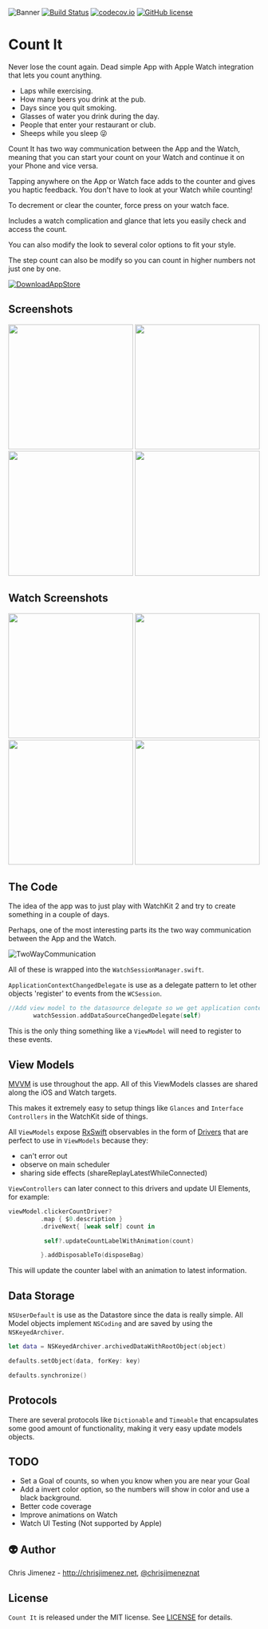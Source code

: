 ![Banner](/Web/banner.png)
[![Build Status](https://travis-ci.org/PiXeL16/CountItApp.svg?branch=master)](https://travis-ci.org/PiXeL16/CountItApp/) [![codecov.io](https://codecov.io/github/PiXeL16/CountItApp/coverage.svg?branch=master)](https://codecov.io/github/PiXeL16/CountItApp?branch=master) [![GitHub license](https://img.shields.io/badge/license-MIT-blue.svg)](https://raw.githubusercontent.com/PiXeL16/CountItApp/master/LICENSE)

# Count It
Never lose the count again.
Dead simple App with Apple Watch integration that lets you count anything.

* Laps while exercising.
* How many beers you drink at the pub.
* Days since you quit smoking.
* Glasses of water you drink during the day.
* People that enter your restaurant or  club.
* Sheeps while you sleep 😜

Count It has two way communication between the App and the Watch, meaning that you can start your count on your Watch and continue it on your Phone and vice versa.

Tapping anywhere on the App or Watch face adds to the counter and gives you haptic feedback. You don't have to look at your Watch while counting!

To decrement or clear the counter, force press on your watch face.

Includes a watch complication and glance that lets you easily check and access the count.

You can also modify the look to several color options to fit your style.

The step count can also be modify so you can count in higher numbers not just one by one.

[![DownloadAppStore](/Web/downloadAppStore.png)](https://itunes.apple.com/WebObjects/MZStore.woa/wa/viewSoftware?id=1098893335&mt=8)

Screenshots
---
<img src="/Web/Screenshot1.jpg" width="250">

<img src="/Web/Screenshot2.jpg" width="250">

<img src="/Web/Screenshot3.jpg" width="250">

<img src="/Web/Screenshot4.jpg" width="250">

Watch Screenshots
---
<img src="/Web/watchScreenshot1.jpg" width="250">

<img src="/Web/watchScreenshot2.jpg" width="250">

<img src="/Web/watchScreenshot4.jpg" width="250">

<img src="/Web/watchScreenshot5.jpg" width="250">

The Code
---
The idea of the app was to just play with WatchKit 2 and try to create something in a couple of days.

Perhaps, one of the most interesting parts its the two way communication between the App and the Watch.

![TwoWayCommunication](/Web/twoWayCommunicatio.gif)

All of these is wrapped into the `WatchSessionManager.swift`.

`ApplicationContextChangedDelegate` is use as a delegate pattern to let other objects 'register' to events from the `WCSession`.

```swift
//Add view model to the datasource delegate so we get application context changes
       watchSession.addDataSourceChangedDelegate(self)
```
This is the only thing something like a `ViewModel` will need to register to these events.

## View Models
[MVVM](https://en.wikipedia.org/wiki/Model–view–viewmodel) is use throughout the app. All of this ViewModels classes are shared along the iOS and Watch targets.

This makes it extremely easy to setup things like `Glances` and `Interface Controllers` in the WatchKit side of things.

All `ViewModels` expose [RxSwift](https://github.com/ReactiveX/RxSwift) observables in the form of [Drivers](https://github.com/ReactiveX/RxSwift/blob/master/Documentation/Units.md) that are perfect to use in `ViewModels` because they:
* can't error out
* observe on main scheduler
* sharing side effects (shareReplayLatestWhileConnected)

`ViewControllers` can later connect to this drivers and update UI Elements, for example:

```swift
viewModel.clickerCountDriver?
         .map { $0.description }
         .driveNext{ [weak self] count in

          self?.updateCountLabelWithAnimation(count)

         }.addDisposableTo(disposeBag)
```

This will update the counter label with an animation to latest information.

## Data Storage
`NSUserDefault` is use as the Datastore since the data is really simple. All Model objects implement `NSCoding` and are saved by using the `NSKeyedArchiver`.

```swift
let data = NSKeyedArchiver.archivedDataWithRootObject(object)

defaults.setObject(data, forKey: key)

defaults.synchronize()

```

## Protocols
There are several protocols like `Dictionable` and `Timeable` that encapsulates some good amount of functionality, making it very easy update models objects.


TODO
-----
* Set a Goal of counts, so when you know when you are near your Goal
* Add a invert color option, so the numbers will show in color and use a black background.
* Better code coverage
* Improve animations on Watch
* Watch UI Testing (Not supported by Apple)

:alien: Author
------
Chris Jimenez - http://chrisjimenez.net, [@chrisjimeneznat](http://twitter.com/chrisjimeneznat)

## License
`Count It` is released under the MIT license. See [LICENSE](https://github.com/pixel16/CountItApp/blob/master/LICENSE) for details.
